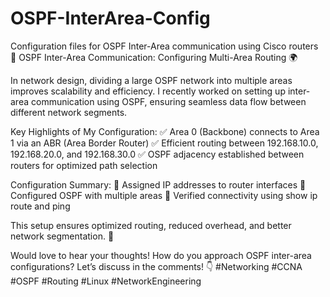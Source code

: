 # OSPF-InterArea-Config
Configuration files for OSPF Inter-Area communication using Cisco routers
🚀 OSPF Inter-Area Communication: Configuring Multi-Area Routing 🌍

In network design, dividing a large OSPF network into multiple areas improves scalability and efficiency. I recently worked on setting up inter-area communication using OSPF, ensuring seamless data flow between different network segments.

Key Highlights of My Configuration:
✅ Area 0 (Backbone) connects to Area 1 via an ABR (Area Border Router)
✅ Efficient routing between 192.168.10.0, 192.168.20.0, and 192.168.30.0
✅ OSPF adjacency established between routers for optimized path selection

Configuration Summary:
🔹 Assigned IP addresses to router interfaces
🔹 Configured OSPF with multiple areas
🔹 Verified connectivity using show ip route and ping

This setup ensures optimized routing, reduced overhead, and better network segmentation. 🚀

Would love to hear your thoughts! How do you approach OSPF inter-area configurations? Let’s discuss in the comments! 👇 #Networking #CCNA #OSPF #Routing #Linux #NetworkEngineering
